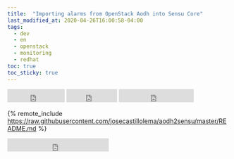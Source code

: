 ```yaml
---
title:  "Importing alarms from OpenStack Aodh into Sensu Core"
last_modified_at: 2020-04-26T16:00:58-04:00
tags:
  - dev
  - en
  - openstack
  - monitoring
  - redhat
toc: true
toc_sticky: true
---
```


<iframe src="https://ghbtns.com/github-btn.html?user=josecastillolema&repo=aodh2sensu&type=watch&count=true&size=large&v=2" frameborder="0" scrolling="0" width="130" height="30" title="GitHub"></iframe>
<iframe src="https://ghbtns.com/github-btn.html?user=josecastillolema&repo=aodh2sensu&type=star&count=true&size=large" frameborder="0" scrolling="0" width="115" height="30" title="GitHub"></iframe>
<iframe src="https://ghbtns.com/github-btn.html?user=josecastillolema&repo=aodh2sensu&type=fork&count=true&size=large" frameborder="0" scrolling="0" width="170" height="30" title="GitHub"></iframe>


{% remote_include https://raw.githubusercontent.com/josecastillolema/aodh2sensu/master/README.md %}

<iframe src="https://ghbtns.com/github-btn.html?user=josecastillolema&type=follow&count=true&size=large" frameborder="0" scrolling="0" width="230" height="30" title="GitHub"></iframe>